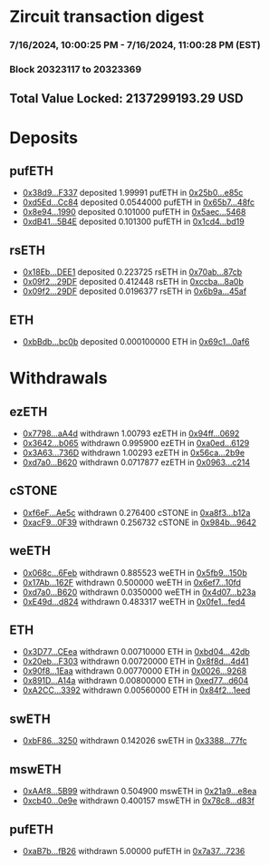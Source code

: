 # Zircuit transaction digest
### 7/16/2024, 10:00:25 PM - 7/16/2024, 11:00:28 PM (EST)
### Block 20323117 to 20323369

## Total Value Locked: 2137299193.29 USD

# Deposits
## pufETH
- [0x38d9...F337](https://etherscan.io/address/0x38d975b9FFeDf96fb3f03EBdaA1E48B46c51F337) deposited 1.99991 pufETH in [0x25b0...e85c](https://etherscan.io/tx/0x38d975b9FFeDf96fb3f03EBdaA1E48B46c51F337)
- [0xd5Ed...Cc84](https://etherscan.io/address/0xd5Ed364DF3a5e030441265a20982316fD1A2Cc84) deposited 0.0544000 pufETH in [0x65b7...48fc](https://etherscan.io/tx/0xd5Ed364DF3a5e030441265a20982316fD1A2Cc84)
- [0x8e94...1990](https://etherscan.io/address/0x8e944614c6fcc895b1bf693CbE16d083DE501990) deposited 0.101000 pufETH in [0x5aec...5468](https://etherscan.io/tx/0x8e944614c6fcc895b1bf693CbE16d083DE501990)
- [0xdB41...5B4E](https://etherscan.io/address/0xdB416B5E901e9694a7725D25285f2ec42c355B4E) deposited 0.101300 pufETH in [0x1cd4...bd19](https://etherscan.io/tx/0xdB416B5E901e9694a7725D25285f2ec42c355B4E)
## rsETH
- [0x18Eb...DEE1](https://etherscan.io/address/0x18Eb9a39dE9F746037F20468be1F4904C28aDEE1) deposited 0.223725 rsETH in [0x70ab...87cb](https://etherscan.io/tx/0x18Eb9a39dE9F746037F20468be1F4904C28aDEE1)
- [0x09f2...29DF](https://etherscan.io/address/0x09f2b45a6677858f016EBEF1E8F141D6944429DF) deposited 0.412448 rsETH in [0xccba...8a0b](https://etherscan.io/tx/0x09f2b45a6677858f016EBEF1E8F141D6944429DF)
- [0x09f2...29DF](https://etherscan.io/address/0x09f2b45a6677858f016EBEF1E8F141D6944429DF) deposited 0.0196377 rsETH in [0x6b9a...45af](https://etherscan.io/tx/0x09f2b45a6677858f016EBEF1E8F141D6944429DF)
## ETH
- [0xbBdb...bc0b](https://etherscan.io/address/0xbBdbD7aa8Be3BcfE1a9F5853Bc56682A121Abc0b) deposited 0.000100000 ETH in [0x69c1...0af6](https://etherscan.io/tx/0xbBdbD7aa8Be3BcfE1a9F5853Bc56682A121Abc0b)
# Withdrawals
## ezETH
- [0x7798...aA4d](https://etherscan.io/address/0x77989a7016B0c18b149fdd164021b6C11930aA4d) withdrawn 1.00793 ezETH in [0x94ff...0692](https://etherscan.io/tx/0x77989a7016B0c18b149fdd164021b6C11930aA4d)
- [0x3642...b065](https://etherscan.io/address/0x3642c3f1b52753F87eAE27234939d6A989dfb065) withdrawn 0.995900 ezETH in [0xa0ed...6129](https://etherscan.io/tx/0x3642c3f1b52753F87eAE27234939d6A989dfb065)
- [0x3A63...736D](https://etherscan.io/address/0x3A63B55A81A400bB66d08BE65Ef20FA2ce34736D) withdrawn 1.00293 ezETH in [0x56ca...2b9e](https://etherscan.io/tx/0x3A63B55A81A400bB66d08BE65Ef20FA2ce34736D)
- [0xd7a0...B620](https://etherscan.io/address/0xd7a0896A77371c25F57cBb7AeDb2Fe8e2931B620) withdrawn 0.0717877 ezETH in [0x0963...c214](https://etherscan.io/tx/0xd7a0896A77371c25F57cBb7AeDb2Fe8e2931B620)
## cSTONE
- [0xf6eF...Ae5c](https://etherscan.io/address/0xf6eF3F6AEB2A494011De0Aa8b64c4F9Ba01aAe5c) withdrawn 0.276400 cSTONE in [0xa8f3...b12a](https://etherscan.io/tx/0xf6eF3F6AEB2A494011De0Aa8b64c4F9Ba01aAe5c)
- [0xacF9...0F39](https://etherscan.io/address/0xacF9e9899Ad738520E93B39CdF9e850a7a550F39) withdrawn 0.256732 cSTONE in [0x984b...9642](https://etherscan.io/tx/0xacF9e9899Ad738520E93B39CdF9e850a7a550F39)
## weETH
- [0x068c...6Feb](https://etherscan.io/address/0x068c3877EDDd2f3Dbf77A784766D160d61d66Feb) withdrawn 0.885523 weETH in [0x5fb9...150b](https://etherscan.io/tx/0x068c3877EDDd2f3Dbf77A784766D160d61d66Feb)
- [0x17Ab...162F](https://etherscan.io/address/0x17Ab20976F9217A27Ab617371AFf0bDBCe84162F) withdrawn 0.500000 weETH in [0x6ef7...10fd](https://etherscan.io/tx/0x17Ab20976F9217A27Ab617371AFf0bDBCe84162F)
- [0xd7a0...B620](https://etherscan.io/address/0xd7a0896A77371c25F57cBb7AeDb2Fe8e2931B620) withdrawn 0.0350000 weETH in [0x4d07...b23a](https://etherscan.io/tx/0xd7a0896A77371c25F57cBb7AeDb2Fe8e2931B620)
- [0xE49d...d824](https://etherscan.io/address/0xE49dd0b8170167174C6F987EedFeE95d8474d824) withdrawn 0.483317 weETH in [0x0fe1...fed4](https://etherscan.io/tx/0xE49dd0b8170167174C6F987EedFeE95d8474d824)
## ETH
- [0x3D77...CEea](https://etherscan.io/address/0x3D775AE0307B31d5B9927923ee62248f2a3DCEea) withdrawn 0.00710000 ETH in [0xbd04...42db](https://etherscan.io/tx/0x3D775AE0307B31d5B9927923ee62248f2a3DCEea)
- [0x20eb...F303](https://etherscan.io/address/0x20eb1BcC77b630cfB0efAff92339e3967854F303) withdrawn 0.00720000 ETH in [0x8f8d...4d41](https://etherscan.io/tx/0x20eb1BcC77b630cfB0efAff92339e3967854F303)
- [0x90f8...1Eaa](https://etherscan.io/address/0x90f83DD91827DB1cF402C766e1F0B10701e21Eaa) withdrawn 0.00770000 ETH in [0x0026...9268](https://etherscan.io/tx/0x90f83DD91827DB1cF402C766e1F0B10701e21Eaa)
- [0x891D...A14a](https://etherscan.io/address/0x891Db2F5936Cd993279987cACF10a001Bd02A14a) withdrawn 0.00800000 ETH in [0xed77...d604](https://etherscan.io/tx/0x891Db2F5936Cd993279987cACF10a001Bd02A14a)
- [0xA2CC...3392](https://etherscan.io/address/0xA2CC0d91b51DdDDc809f0e5CE8991963d8623392) withdrawn 0.00560000 ETH in [0x84f2...1eed](https://etherscan.io/tx/0xA2CC0d91b51DdDDc809f0e5CE8991963d8623392)
## swETH
- [0xbF86...3250](https://etherscan.io/address/0xbF86588d7e20502f1b250561da775343Dfdb3250) withdrawn 0.142026 swETH in [0x3388...77fc](https://etherscan.io/tx/0xbF86588d7e20502f1b250561da775343Dfdb3250)
## mswETH
- [0xAAf8...5B99](https://etherscan.io/address/0xAAf8b75651cc477581D34ba4BC4b1Fc238b55B99) withdrawn 0.504900 mswETH in [0x21a9...e8ea](https://etherscan.io/tx/0xAAf8b75651cc477581D34ba4BC4b1Fc238b55B99)
- [0xcb40...0e9e](https://etherscan.io/address/0xcb40286F9f13b5B6bc2631FEE3f7e8BEec3f0e9e) withdrawn 0.400157 mswETH in [0x78c8...d83f](https://etherscan.io/tx/0xcb40286F9f13b5B6bc2631FEE3f7e8BEec3f0e9e)
## pufETH
- [0xaB7b...fB26](https://etherscan.io/address/0xaB7b49bacd43BD4CfA41433D477F690Bb9E1fB26) withdrawn 5.00000 pufETH in [0x7a37...7236](https://etherscan.io/tx/0xaB7b49bacd43BD4CfA41433D477F690Bb9E1fB26)
